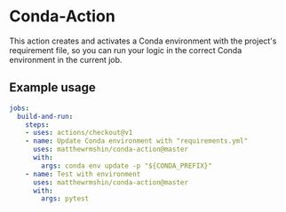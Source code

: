 # Conda-Action

This action creates and activates a Conda environment with the project's
requirement file, so you can run your logic in the correct Conda environment
in the current job.

## Example usage

```yaml
jobs:
  build-and-run:
    steps:
    - uses: actions/checkout@v1
    - name: Update Conda environment with "requirements.yml"
      uses: matthewrmshin/conda-action@master
      with:
        args: conda env update -p "${CONDA_PREFIX}"
    - name: Test with environment
      uses: matthewrmshin/conda-action@master
      with:
        args: pytest
```
